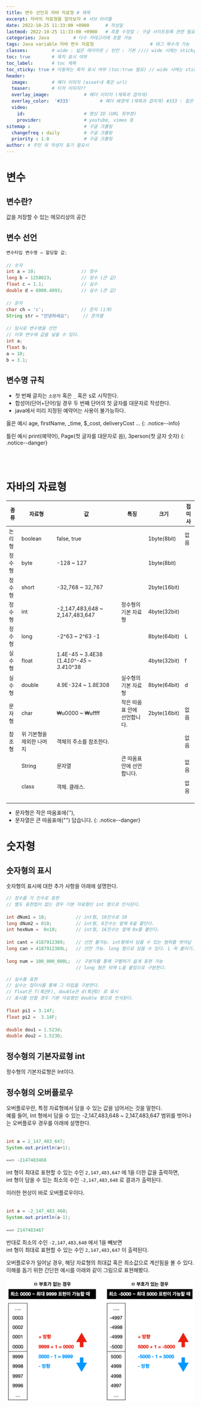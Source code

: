 ```yaml
---
title: 변수 선언과 자바 자료형 # 제목
excerpt: 자바의 자료형을 알아보자 # 서브 타이틀
date: 2022-10-25 11:33:00 +0900      # 작성일
lastmod: 2022-10-25 11:33:00 +0900   # 최종 수정일 : 구글 사이트등록 관련 필요
categories: Java         # 다수 카테고리에 포함 가능
tags: Java variable 자바 변수 자료형                     # 태그 복수개 가능
classes:         # wide : 넓은 레이아웃 / 빈칸 : 기본 //// wide 시에는 sticky toc 불가
toc: true        # 목차 표시 여부
toc_label:       # toc 제목
toc_sticky: true # 이동하는 목차 표시 여부 (toc:true 필요) // wide 시에는 sticky toc 불가
header: 
  image:         # 헤더 이미지 (asset내 혹은 url)
  teaser:        # 티저 이미지??
  overlay_image:             # 헤더 이미지 (제목과 겹치게)
  overlay_color:  '#333'           # 헤더 배경색 (제목과 겹치게) #333 : 짙은 회색
  video:
    id:                      # 영상 ID (URL 뒷부분)
    provider:                # youtube, vimeo 등
sitemap :                    # 구글 크롤링
  changefreq : daily         # 구글 크롤링
  priority : 1.0             # 구글 크롤링
author: # 주인 외 작성자 표기 필요시
---
```

<!--postNo: 20221025_001-->

# 변수

## 변수란?
값을 저장할 수 있는 메모리상의 공간  

## 변수 선언
```java
변수타입 변수명 = 할당할 값;

// 숫자
int a = 10;                 // 정수
long b = 1258023;           // 정수 (큰 값)
float c = 1.1;              // 실수
double d = 8000.4093;       // 실수 (큰 값)

// 문자
char ch = 'c';              // 문자 (1개)
String str = "안녕하세요";     // 문자열

// 임시로 변수명을 선언
// 이후 변수에 값을 넣을 수 있다.
int a;
float b;
a = 10;
b = 3.1;

```

## 변수명 규칙

* 첫 번째 글자는 `소문자` 혹은 `_` 혹은 `$`로 시작한다.  
* 합성어(단어+단어)일 경우 두 번째 단어의 첫 글자를 대문자로 작성한다.  
* java에서 미리 지정된 예약어는 사용이 불가능하다.  

옳은 예시
age, firstName, _time, $_cost, deliveryCost ...
{: .notice--info}

틀린 예시
print(예약어), Page(첫 글자를 대문자로 씀), 3person(첫 글자 숫자)
{: .notice--danger}


<br>
<br>


# 자바의 자료형

|종류|자료형|값|특징|크기|접미사|
|---|---|---|---|---|---|
|논리형|boolean|false, true||1byte(8bit)|없음|
|정수형|byte|-128 ~ 127||1byte(8bit)||
|정수형|short|-32,768 ~ 32,767||2byte(16bit)||
|정수형|int|-2,147,483,648 ~ 2,147,483,647|정수형의 기본 자료형|4byte(32bit)||
|정수형|long|-2^63 ~ 2^63 -1||8byte(64bit)|L|
|실수형|float|1.4E-45 ~ 3.4E38 (1.4*10^-45 ~ 3.4*10^38||4byte(32bit)|f|
|실수형|double|4.9E-324 ~ 1.8E308|실수형의 기본 자료형|8byte(64bit)|d|
|문자형|char|₩u0000 ~ ₩uffff|작은 따옴표 안에 선언합니다.|2byte(16bit)|없음|
|참조형|위 기본형을 제외한 나머지|객체의 주소를 참조한다.|||없음|
||String|문자열|큰 따옴표 안에 선언합니다.||없음|
||class|객체. 클래스.|||없음|
|||||||
|||||||
|||||||
|||||||

* 문자형은 작은 따옴표에(''),  
* 문자열은 큰 따옴표에("") 담습니다.
{: .notice--danger}


# 숫자형

## 숫자형의 표시

숫자형의 표시에 대한 추가 사항을 아래에 설명한다.  

```java
// 정수를 각 진수로 표현
// 별도 표현법이 없는 경우 기본 자료형인 int 형으로 인식된다.

int dNum1 = 10;           // int형, 10진수로 10
long dNum2 = 010;         // int형, 8진수는 앞에 0을 붙인다.
int hexNum =  0x10;       // int형, 16진수는 앞에 0x를 붙인다.

int cant = 4187912389;    // 선언 불가능. int형에서 담을 수 있는 범위를 벗어남
long can = 4187912389L;   // 선언 가능. long 형으로 담을 수 있다. L 꼭 붙이기.

long num = 100_000_000L;  // 구분자를 통해 구별하기 쉽게 표현 가능
                          // long 형은 뒤에 L을 붙임으로 구분한다.

```

```java
// 실수를 표현
// 실수는 접미사를 통해 그 타입을 구분한다.
// float은 f(혹은F), double은 d(혹은D) 로 표시
// 표시를 안할 경우 기본 자료형인 double 형으로 인식된다.

float pi1 = 3.14f;
float pi2 =  3.14F;

double dou1 = 1.523d;
double dou2 = 1.523D;

```

## 정수형의 기본자료형 int

정수형의 기본자료형은 Int이다.  



## 정수형의 오버플로우

오버플로우란, 특정 자료형에서 담을 수 있는 값을 넘어서는 것을 말한다.  
예를 들어, Int 형에서 담을 수 있는 -2,147,483,648 ~ 2,147,483,647 범위를 벗어나는 오버플로우 경우를 아래에 설명한다.  

```java

int a = 2_147_483_647;
System.out.println(a+1);

==> -2147483468

```

int 형이 최대로 표현할 수 있는 수인 `2,147,483,647` 에 1을 더한 값을 출력하면,  
int 형이 담을 수 있는 최소의 수인 `-2,147,483,648` 로 결과가 출력된다.  

이러한 현상이 바로 오버플로우이다.  


```java

int a = -2_147_483_468;
System.out.println(a-1);

==> 2147483467

```

반대로 최소의 수인 `-2,147,483,648` 에서 1을 빼보면  
int 형이 최대로 표현할 수 있는 수인 `2,147,483,647` 이 출력된다.  


오버플로우가 일어날 경우, 해당 자료형의 최대값 혹은 최소값으로 계산됨을 볼 수 있다.  
이해를 돕기 위한 간단한 예시를 아래와 같이 그림으로 표현해봤다.  

![](/assets/images/20221025_001_001.png)